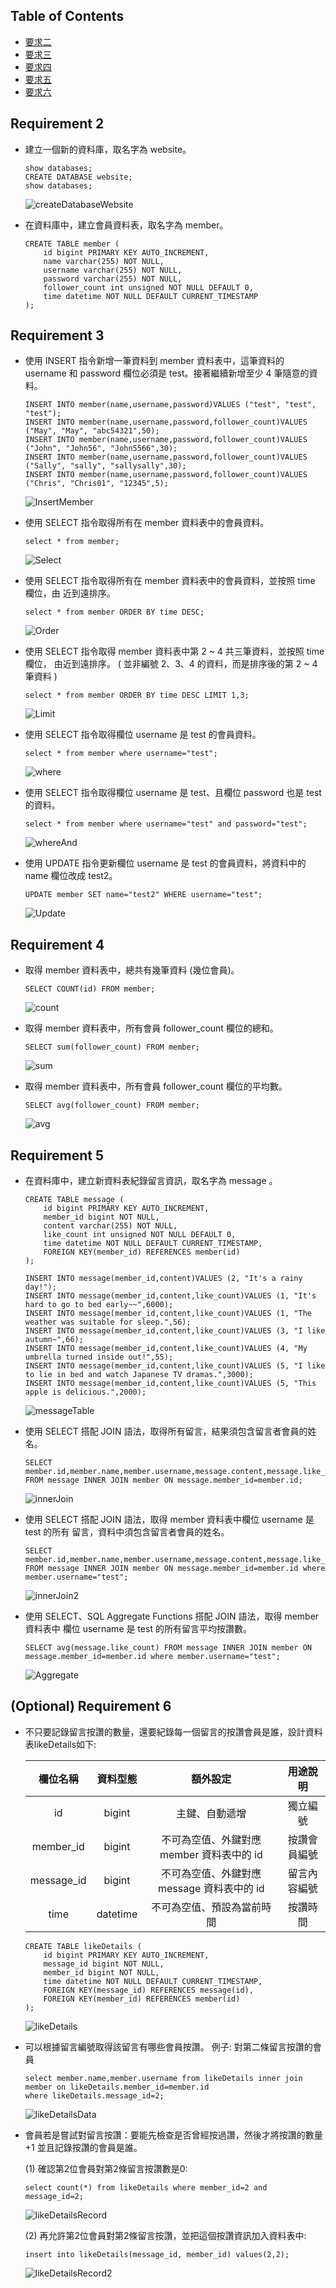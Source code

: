 
## Table of Contents

- [要求二](#requirement-2)
- [要求三](#requirement-3)
- [要求四](#requirement-4)
- [要求五](#requirement-5)
- [要求六](#Optional-Requirement-6)

## Requirement 2
- 建立⼀個新的資料庫，取名字為 website。
    ```
    show databases;
    CREATE DATABASE website;
    show databases;
    ```

   ![createDatabaseWebsite](createDatabaseWebsite.PNG)

- 在資料庫中，建立會員資料表，取名字為 member。
    ```
    CREATE TABLE member (
        id bigint PRIMARY KEY AUTO_INCREMENT,
        name varchar(255) NOT NULL,
        username varchar(255) NOT NULL,
        password varchar(255) NOT NULL,
        follower_count int unsigned NOT NULL DEFAULT 0,
        time datetime NOT NULL DEFAULT CURRENT_TIMESTAMP
    );
    ```

## Requirement 3

- 使⽤ INSERT 指令新增⼀筆資料到 member 資料表中，這筆資料的 username 和 password 欄位必須是 test。接著繼續新增⾄少 4 筆隨意的資料。
    ```
    INSERT INTO member(name,username,password)VALUES ("test", "test", "test");
    INSERT INTO member(name,username,password,follower_count)VALUES ("May", "May", "abc54321",50);
    INSERT INTO member(name,username,password,follower_count)VALUES ("John", "John56", "John5566",30);
    INSERT INTO member(name,username,password,follower_count)VALUES ("Sally", "sally", "sallysally",30);
    INSERT INTO member(name,username,password,follower_count)VALUES ("Chris", "Chris01", "12345",5);
    ```
   ![InsertMember](InsertMember.PNG)

- 使⽤ SELECT 指令取得所有在 member 資料表中的會員資料。
    ```
    select * from member;
    ```
   ![Select](Select.PNG)

- 使⽤ SELECT 指令取得所有在 member 資料表中的會員資料，並按照 time 欄位，由
近到遠排序。
    ```
    select * from member ORDER BY time DESC;
    ```
   ![Order](Order.PNG)

- 使⽤ SELECT 指令取得 member 資料表中第 2 ~ 4 共三筆資料，並按照 time 欄位，
由近到遠排序。 ( 並非編號 2、3、4 的資料，⽽是排序後的第 2 ~ 4 筆資料 )
    ```
    select * from member ORDER BY time DESC LIMIT 1,3;
    ```
   ![Limit](Limit.PNG)

- 使⽤ SELECT 指令取得欄位 username 是 test 的會員資料。
    ```
    select * from member where username="test";
    ```
   ![where](where.PNG)

- 使⽤ SELECT 指令取得欄位 username 是 test、且欄位 password 也是 test 的資料。
    ```
    select * from member where username="test" and password="test";
    ```
   ![whereAnd](whereAnd.PNG)

- 使⽤ UPDATE 指令更新欄位 username 是 test 的會員資料，將資料中的 name 欄位改成 test2。
    ```
    UPDATE member SET name="test2" WHERE username="test";
    ```
   ![Update](Update.PNG)

## Requirement 4
- 取得 member 資料表中，總共有幾筆資料 (幾位會員)。
    ```
    SELECT COUNT(id) FROM member;
    ```
   ![count](count.PNG)

- 取得 member 資料表中，所有會員 follower_count 欄位的總和。
    ```
    SELECT sum(follower_count) FROM member;
    ```
   ![sum](sum.PNG)

- 取得 member 資料表中，所有會員 follower_count 欄位的平均數。
    ```
    SELECT avg(follower_count) FROM member;
    ```
   ![avg](avg.PNG)

## Requirement 5
- 在資料庫中，建立新資料表紀錄留⾔資訊，取名字為 message 。
    ```
    CREATE TABLE message (
        id bigint PRIMARY KEY AUTO_INCREMENT,
        member_id bigint NOT NULL,
        content varchar(255) NOT NULL,
        like_count int unsigned NOT NULL DEFAULT 0,
        time datetime NOT NULL DEFAULT CURRENT_TIMESTAMP,
        FOREIGN KEY(member_id) REFERENCES member(id)
    );

    INSERT INTO message(member_id,content)VALUES (2, "It's a rainy day!");
    INSERT INTO message(member_id,content,like_count)VALUES (1, "It's hard to go to bed early~~",6000);
    INSERT INTO message(member_id,content,like_count)VALUES (1, "The weather was suitable for sleep.",56);
    INSERT INTO message(member_id,content,like_count)VALUES (3, "I like autumn~",66);
    INSERT INTO message(member_id,content,like_count)VALUES (4, "My umbrella turned inside out!",55);
    INSERT INTO message(member_id,content,like_count)VALUES (5, "I like to lie in bed and watch Japanese TV dramas.",3000);
    INSERT INTO message(member_id,content,like_count)VALUES (5, "This apple is delicious.",2000);
    ```
   ![messageTable](messageTable.PNG)

- 使⽤ SELECT 搭配 JOIN 語法，取得所有留⾔，結果須包含留⾔者會員的姓名。
    ```
    SELECT member.id,member.name,member.username,message.content,message.like_count,message.time FROM message INNER JOIN member ON message.member_id=member.id;
    ```
   ![innerJoin](innerJoin.PNG)

- 使⽤ SELECT 搭配 JOIN 語法，取得 member 資料表中欄位 username 是 test 的所有
留⾔，資料中須包含留⾔者會員的姓名。
    ```
    SELECT member.id,member.name,member.username,message.content,message.like_count,message.time FROM message INNER JOIN member ON message.member_id=member.id where member.username="test";
    ```
   ![innerJoin2](innerJoin2.PNG)

- 使⽤ SELECT、SQL Aggregate Functions 搭配 JOIN 語法，取得 member 資料表中
欄位 username 是 test 的所有留⾔平均按讚數。
    ```
    SELECT avg(message.like_count) FROM message INNER JOIN member ON message.member_id=member.id where member.username="test";
    ```
   ![Aggregate](Aggregate.PNG)

## (Optional) Requirement 6
- 不只要記錄留言按讚的數量，還要紀錄每一個留言的按讚會員是誰，設計資料表likeDetails如下:

    | 欄位名稱  | 資料型態 | 額外設定 | ⽤途說明 |
    |  :---:  |  :---:  |  :---:  |  :---:  |
    | id | bigint | 主鍵、⾃動遞增 | 獨立編號 |
    | member_id | bigint | 不可為空值、外鍵對應 member 資料表中的 id | 按讚會員編號 |
    | message_id | bigint | 不可為空值、外鍵對應 message 資料表中的 id | 留言內容編號 |
    | time | datetime | 不可為空值、預設為當前時間 | 按讚時間 |
    ```
    CREATE TABLE likeDetails (
        id bigint PRIMARY KEY AUTO_INCREMENT,
        message_id bigint NOT NULL,
        member_id bigint NOT NULL,
        time datetime NOT NULL DEFAULT CURRENT_TIMESTAMP,
        FOREIGN KEY(message_id) REFERENCES message(id),
        FOREIGN KEY(member_id) REFERENCES member(id)
    );
    ```
   ![likeDetails](likeDetails.PNG)
- 可以根據留言編號取得該留言有哪些會員按讚。
    例子: 對第二條留言按讚的會員
    ```
    select member.name,member.username from likeDetails inner join member on likeDetails.member_id=member.id 
    where likeDetails.message_id=2;
    ```
   ![likeDetailsData](likeDetailsData.PNG)
- 會員若是嘗試對留言按讚：要能先檢查是否曾經按過讚，然後才將按讚的數量 +1 並且記錄按讚的會員是誰。

    (1) 確認第2位會員對第2條留言按讚數是0:
    ```
    select count(*) from likeDetails where member_id=2 and message_id=2;
    ```
    ![likeDetailsRecord](likeDetailsRecord.PNG)

    (2) 再允許第2位會員對第2條留言按讚，並把這個按讚資訊加入資料表中:
    ```
    insert into likeDetails(message_id, member_id) values(2,2);
    ```
   ![likeDetailsRecord2](likeDetailsRecord2.PNG)
